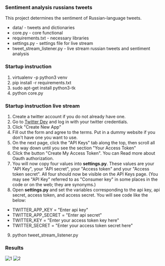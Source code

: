 ### Sentiment analysis russians tweets
This project determines the sentiment of Russian-language tweets.
* data/ - tweets and dictionaries
* core.py - core functional
* requirements.txt - necessary libraries
* settings.py - settings file for live stream
* tweet_stream_listener.py - live stream russian tweets and sentiment analysis
### Startup instruction
1. virtualenv -p python3 venv
2. pip install -r requirements.txt
3. sudo apt-get install python3-tk
4. python core.py
### Startup instruction live stream
1. Create a twitter account if you do not already have one.
2. Go to [Twitter Dev](https://apps.twitter.com/) and log in with your twitter credentials.
3. Click "Create New App"
4. Fill out the form and agree to the terms. Put in a dummy website if you don't have one you want to use.
5. On the next page, click the "API Keys" tab along the top, then scroll all the way down until you see the section "Your Access Token"
6. Click the button "Create My Access Token". You can Read more about Oauth authorization.
7. You will now copy four values into **settings.py**. These values are your "API Key", your "API secret", your "Access token" and your "Access token secret". All four should now be visible on the API Keys page. (You may see "API Key" referred to as "Consumer key" in some places in the code or on the web; they are synonyms.)
8. Open **settings.py** and set the variables corresponding to the api key, api secret, access token, and access secret. You will see code like the below:
* TWITTER_APP_KEY = "Enter api key"
* TWITTER_APP_SECRET = "Enter api secret"
* TWITTER_KEY = "Enter your access token key here"
* TWITTER_SECRET = "Enter your access token secret here"
9. python tweet_stream_listener.py

### Results
![1](https://user-images.githubusercontent.com/17500704/38318859-98ee4c96-385a-11e8-9396-1ef00ca71c15.png)
![2](https://user-images.githubusercontent.com/17500704/38318155-ecc59e5c-3858-11e8-85eb-26ad672e97b6.png)
